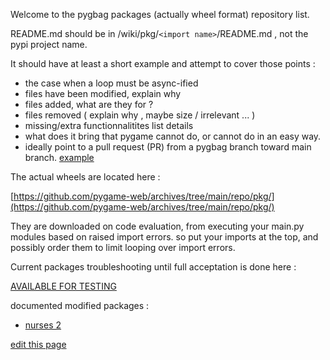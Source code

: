 Welcome to the pygbag packages (actually wheel format) repository list.

README.md should be in  /wiki/pkg/`<import name>`/README.md , not the pypi project name.
  
It should have at least a short example and attempt to cover those points :  
- the case when a loop must be async-ified
- files have been modified, explain why
- files added, what are they for ?
- files removed ( explain why , maybe size / irrelevant ... )
- missing/extra functionnalitites list details
- what does it bring that pygame cannot do, or cannot do in an easy way.
- ideally point to a pull request (PR) from a pygbag branch toward main branch. [example](https://github.com/pmp-p/nurses_2-wasm/pull/1/files)

The actual wheels are located here :

[https://github.com/pygame-web/archives/tree/main/repo/pkg/](https://github.com/pygame-web/archives/tree/main/repo/pkg/)

They are downloaded on code evaluation, from executing your main.py modules based on raised import errors.
so put your imports at the top, and possibly order them to limit looping over import errors.

Current packages troubleshooting until full acceptation is done here :

[AVAILABLE FOR TESTING](https://github.com/pygame-web/pkg-porting-wasm/issues?q=is%3Aissue+is%3Aopen+label%3A%22AVAIL+FOR+TESTING%22)



documented modified packages :
 - [nurses 2](https://github.com/pygame-web/pygame-web.github.io/edit/main/wiki/pkg/nurses_2/README.md)
 


[edit this page](https://github.com/pygame-web/pygame-web.github.io/edit/main/wiki/pkg/README.md)
